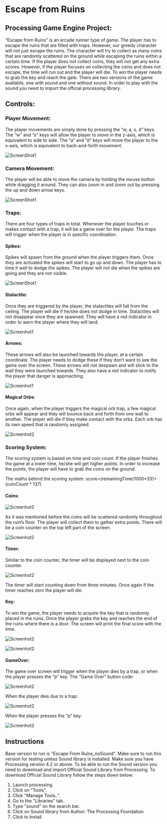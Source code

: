 # Escape from Ruins
## Processing Game Engine Project:

“Escape from Ruins” is an arcade runner type of game. The player has to escape the ruins that
are filled with traps. However, our greedy character will not just escape the ruins. The character
will try to collect as many coins that are randomly scattered on the ground while escaping the
ruins within a certain time. If the player does not collect coins, they will not get any extra scores.
However, if the player focuses on collecting the coins and does not escape, the time will run out
and the player will die. To win the player needs to grab the key and reach the gate.
There are two versions of the game available, one with sound and one without sound. In order to
play with the sound you need to import the official processing library.

## Controls:
### Player Movement:

The player movements are simply done by pressing the “w, a, s, d” keys. The “w” and “s” keys
will allow the player to move in the z-axis, which is equivalent to side to side. The “a” and “d”
keys will move the player to the x-axis, which is equivalent to back-and-forth movement.

![ScreenShot1](screenshots/ss3.png)

### Camera Movement:

The player will be able to move the camera by holding the mouse button while dragging it
around. They can also zoom in and zoom out by pressing the up and down arrow keys.

![ScreenShot1](screenshots/ss4.png)

### Traps:

There are four types of traps in total. Whenever the player touches or makes contact with a trap,
it will be a game over for the player. The traps will trigger when the player is in specific
coordination.

#### Spikes:

Spikes will spawn from the ground when the
player triggers them. Once they are activated the
spikes will start to go up and down. The player
has to time it well to dodge the spikes. The player
will not die when the spikes are going and they
are not visible.

![ScreenShot1](screenshots/ss5.png)

#### Stalactite:

Once they are triggered by
the player, the stalactites will
fall from the ceiling. The
player will die if he/she does
not dodge in time. Stalactites
will not disappear once they
are spawned. They will have
a red indicator in order to
warn the player where they
will land.

![Screenhot1](screenshots/ss1.png)


#### Arrows:

These arrows will also be launched
towards the player, at a certain
coordinate. The player needs to dodge
these if they don’t want to see the game
over the screen. These arrows will not
despawn and will stick to the wall they
were launched towards. They also have
a red indicator to notify the player that
danger is approaching.

![Screenhot1](screenshots/ss7.png)


#### Magical Orbs:

Once again, when the player triggers the magical orb trap, a few magical orbs will appear and
they will bounce back and forth from one wall to another. The player will die if they make
contact with the orbs. Each orb has its own speed that is randomly assigned.


![Screenhot2](screenshots/ss2.png)


### Scoring System:

The scoring system is based on time and coin count. If the player finishes the game at a lower
time, he/she will get higher points. In order to increase the points, the player will have to grab the
coins on the ground.

The maths behind the scoring system:
 score=(remainingTime/1000*33)+(coinCount * 137)

#### Coins:

![Screenhot2](screenshots/ss9.png)

As it was mentioned before the coins will be scattered randomly throughout the ruin’s floor. The
player will collect them to gather extra points. There will be a coin counter on the top left part of
the screen.

![Screenhot2](screenshots/ss10.png)


#### Timer:

Similar to the coin counter, the timer will be displayed next to the coin counter.

![Screenhot2](screenshots/ss11.png)

The timer will start counting down from three minutes. Once again if the timer reaches zero the
player will die.

#### Key:

To win the game, the player needs to acquire the key that is randomly placed in the ruins. Once the player grabs the
key and reaches the end of the ruins where there is a door. The screen will print the final score with the time.

![Screenhot2](screenshots/ss12.png)

![Screenhot2](screenshots/ss13.png)

#### GameOver:

The game over screen will trigger when the player dies by a trap, or when the player presses the
“p” key.
The “Game Over” button
code:

![Screenhot2](screenshots/ss14.png)

When the player dies due to a trap:

![Screenhot2](screenshots/ss15.png)

When the player presses the “p” key:

![Screenhot2](screenshots/ss16.png)












## Instructions

Base version to run is "Escape From Ruins_noSound". Make sure to run this version for testing unless Sound library is installed.
Make sure you have Processing version 4.2 or above.
To be able to run the Sound version you need to download and import Official Sound Library from Processing.
To download Official Sound Library follow the steps down below:
1) Launch processing.
2) Click on "Tools".
3) Click "Manage Tools..".
4) Go to the "Libraries" tab.
5) Type "sound" on the search bar.
6) Click on Sound library from Author: The Processing Foundation
7) Click to Install